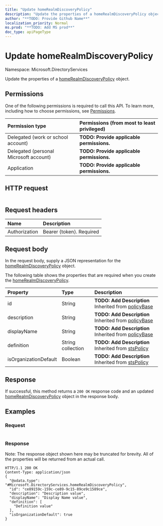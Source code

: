 ```yaml
---
title: "Update homeRealmDiscoveryPolicy"
description: "Update the properties of a homeRealmDiscoveryPolicy object."
author: "**TODO: Provide Github Name**"
localization_priority: Normal
ms.prod: "**TODO: Add MS prod**"
doc_type: apiPageType
---
```


# Update homeRealmDiscoveryPolicy

Namespace: Microsoft.DirectoryServices

Update the properties of a [homeRealmDiscoveryPolicy](../resources/microsoft.directoryservices-homerealmdiscoverypolicy.md) object.

## Permissions
One of the following permissions is required to call this API. To learn more, including how to choose permissions, see [Permissions](/concepts/permissions-reference.md).

|Permission type|Permissions (from most to least privileged)|
|:---|:---|
|Delegated (work or school account)|**TODO: Provide applicable permissions.**|
|Delegated (personal Microsoft account)|**TODO: Provide applicable permissions.**|
|Application|**TODO: Provide applicable permissions.**|

## HTTP request
<!-- {
  "blockType": "ignored"
}
-->
``` http
```

## Request headers
|Name|Description|
|:---|:---|
|Authorization|Bearer {token}. Required|

## Request body
In the request body, supply a JSON representation for the [homeRealmDiscoveryPolicy](../resources/microsoft.directoryservices-homerealmdiscoverypolicy.md) object.

The following table shows the properties that are required when you create the [homeRealmDiscoveryPolicy](../resources/microsoft.directoryservices-homerealmdiscoverypolicy.md).

|Property|Type|Description|
|:---|:---|:---|
|id|String|**TODO: Add Description** Inherited from [policyBase](../resources/microsoft.directoryservices-policybase.md)|
|description|String|**TODO: Add Description** Inherited from [policyBase](../resources/microsoft.directoryservices-policybase.md)|
|displayName|String|**TODO: Add Description** Inherited from [policyBase](../resources/microsoft.directoryservices-policybase.md)|
|definition|String collection|**TODO: Add Description** Inherited from [stsPolicy](../resources/microsoft.directoryservices-stspolicy.md)|
|isOrganizationDefault|Boolean|**TODO: Add Description** Inherited from [stsPolicy](../resources/microsoft.directoryservices-stspolicy.md)|



## Response
If successful, this method returns a `200 OK` response code and an updated [homeRealmDiscoveryPolicy](../resources/microsoft.directoryservices-homerealmdiscoverypolicy.md) object in the response body.

## Examples

### Request
<!-- {
  "blockType": "request",
  "name": "update_homerealmdiscoverypolicy"
}
-->
``` http

```

### Response
Note: The response object shown here may be truncated for brevity. All of the properties will be returned from an actual call.
<!-- {
  "blockType": "response",
  "truncated": true
}
-->
``` http
HTTP/1.1 200 OK
Content-Type: application/json
{
  "@odata.type": "#Microsoft.DirectoryServices.homeRealmDiscoveryPolicy",
  "id": "ce89159c-159c-ce89-9c15-89ce9c1589ce",
  "description": "Description value",
  "displayName": "Display Name value",
  "definition": [
    "Definition value"
  ],
  "isOrganizationDefault": true
}
```

